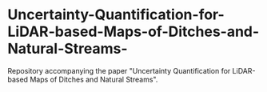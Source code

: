 # Uncertainty-Quantification-for-LiDAR-based-Maps-of-Ditches-and-Natural-Streams-
Repository accompanying the paper "Uncertainty Quantification for LiDAR-based Maps of Ditches and Natural Streams".
